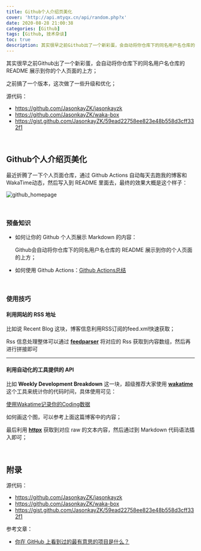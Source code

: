 ```yaml
---
title: Github个人介绍页美化
cover: 'http://api.mtyqx.cn/api/random.php?x'
date: 2020-08-28 21:00:38
categories: [Github]
tags: [Github, 技术杂谈]
toc: true
description: 其实很早之前Github出了一个新彩蛋，会自动将你仓库下的同名用户名仓库的 README 展示到你的个人页面的上方，之前搞了一个版本，这次做了一些升级和优化；
---
```


其实很早之前Github出了一个新彩蛋，会自动将你仓库下的同名用户名仓库的 README 展示到你的个人页面的上方；

之前搞了一个版本，这次做了一些升级和优化；

源代码：

-   https://github.com/JasonkayZK/jasonkayzk
-   https://github.com/JasonkayZK/waka-box
-   https://gist.github.com/JasonkayZK/59ead22758ee823e48b558d3cff332f1

<br/>

<!--more-->

<!-- **目录:** -->

<!-- toc -->

<!-- <br/> -->

## Github个人介绍页美化

最近折腾了一下个人页面仓库，通过 Github Actions 自动每天去跑我的博客和WakaTime动态，然后写入到 README 里面去，最终的效果大概是这个样子：

![github_homepage](https://jasonkay_image.imfast.io/images/github_homepage.png)

<br/>

### 预备知识

-   如何让你的 Github 个人页展示 Markdown 的内容：

    Github会自动将你仓库下的同名用户名仓库的 README 展示到你的个人页面的上方；

-   如何使用 Github Actions：[Github Actions总结](https://jasonkayzk.github.io/2020/08/28/Github-Actions总结/)

<br/>

### 使用技巧

#### 利用网站的 RSS 地址

比如说 Recent Blog 这块，博客信息利用RSS订阅的feed.xml快速获取；

Rss 信息处理整体可以通过 **[feedparser](https://link.zhihu.com/?target=https%3A//pythonhosted.org/feedparser/)** 将对应的 Rss 获取到内容数组，然后再进行拼接即可

****

#### 利用自动化的工具提供的 API

比如 **Weekly Development Breakdown** 这一块，超级推荐大家使用 **[wakatime](https://wakatime.com/dashboard/)** 这个工具来统计你的代码时间，具体使用可见：

[使用Wakatime记录你的Coding数据](https://jasonkayzk.github.io/2020/08/28/使用Wakatime记录你的Coding数据/)

如何画这个图，可以参考上面这篇博客中的内容；

最后利用 **[httpx](https://link.zhihu.com/?target=https%3A//www.python-httpx.org/)** 获取到对应 raw 的文本内容，然后通过到 Markdown 代码语法插入即可；

<br/>

## 附录

源代码：

-   https://github.com/JasonkayZK/jasonkayzk
-   https://github.com/JasonkayZK/waka-box
-   https://gist.github.com/JasonkayZK/59ead22758ee823e48b558d3cff332f1

参考文章：

-   [你在 GitHub 上看到过的最有意思的项目是什么？](https://zhuanlan.zhihu.com/p/161705999)

<br/>